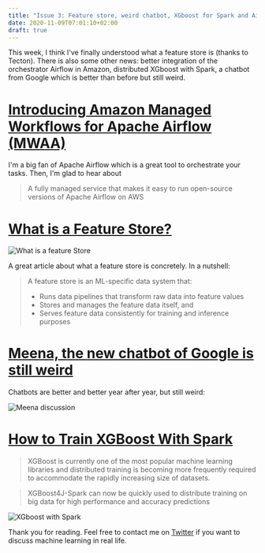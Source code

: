 ```yaml
---
title: "Issue 3: Feature store, weird chatbot, XGboost for Spark and Airflow in Amazon"
date: 2020-11-09T07:01:10+02:00
draft: true
---
```


This week, I think I've finally understood what a feature store is (thanks to Tecton). There is also some other news: better integration of the orchestrator Airflow in Amazon, distributed XGboost with Spark, a chatbot from Google which is better than before but still weird.

# [Introducing Amazon Managed Workflows for Apache Airflow (MWAA)](https://aws.amazon.com/fr/blogs/aws/introducing-amazon-managed-workflows-for-apache-airflow-mwaa/)

I'm a big fan of Apache Airflow which is a great tool to orchestrate your tasks. 
Then, I'm glad to hear about 
> A fully managed service that makes it easy to run open-source versions of Apache Airflow on AWS

# [What is a Feature Store?](https://www.tecton.ai/blog/what-is-a-feature-store/)

![What is a feature Store](/Enl1mtNW8AAi9Lz.jpg)

A great article about what a feature store is concretely. In a nutshell:
> A feature store is an ML-specific data system that:
>
> - Runs data pipelines that transform raw data into feature values
> - Stores and manages the feature data itself, and
> - Serves feature data consistently for training and inference purposes

# [Meena, the new chatbot of Google is still weird](https://voicebot.ai/2020/02/03/googles-new-meena-chatbot-imitates-human-conversation-and-bad-jokes/)

Chatbots are better and better year after year, but still weird:

![Meena discussion](/meena.png)

# [How to Train XGBoost With Spark](https://databricks.com/blog/2020/11/16/how-to-train-xgboost-with-spark.html)

> XGBoost is currently one of the most popular machine learning libraries and distributed training is becoming more frequently required to accommodate the rapidly increasing size of datasets. 

> XGBoost4J-Spark can now be quickly used to distribute training on big data for high performance and accuracy predictions

![XGboost with Spark](/xgboost.jpg)


Thank you for reading. Feel free to contact me on [Twitter](https://twitter.com/saby_nastasia) if you want to discuss machine learning in real life.
